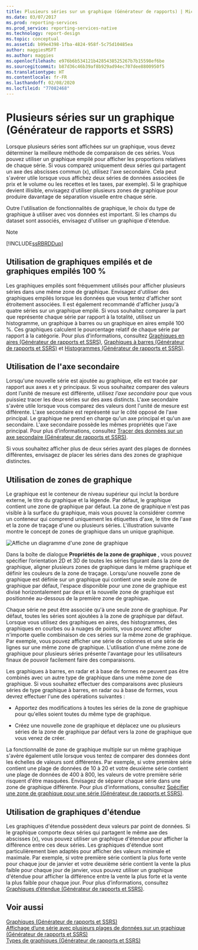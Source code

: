 ```yaml
---
title: Plusieurs séries sur un graphique (Générateur de rapports) | Microsoft Docs
ms.date: 03/07/2017
ms.prod: reporting-services
ms.prod_service: reporting-services-native
ms.technology: report-design
ms.topic: conceptual
ms.assetid: b99e4398-1fba-4824-958f-5c75d10485ea
author: maggiesMSFT
ms.author: maggies
ms.openlocfilehash: e976b6b534121b4285438525267b7b15598ef6be
ms.sourcegitcommit: b87d36c46b39af8b929ad94ec707dee8800950f5
ms.translationtype: HT
ms.contentlocale: fr-FR
ms.lasthandoff: 02/08/2020
ms.locfileid: "77082468"
---
```

# <a name="multiple-series-on-a-chart-report-builder-and-ssrs"></a>Plusieurs séries sur un graphique (Générateur de rapports et SSRS)
  Lorsque plusieurs séries sont affichées sur un graphique, vous devez déterminer la meilleure méthode de comparaison de ces séries. Vous pouvez utiliser un graphique empilé pour afficher les proportions relatives de chaque série. Si vous comparez uniquement deux séries qui partagent un axe des abscisses commun (x), utilisez l'axe secondaire. Cela peut s'avérer utile lorsque vous affichez deux séries de données associées (le prix et le volume ou les recettes et les taxes, par exemple). Si le graphique devient illisible, envisagez d'utiliser plusieurs zones de graphique pour produire davantage de séparation visuelle entre chaque série.  
  
 Outre l'utilisation de fonctionnalités de graphique, le choix du type de graphique à utiliser avec vos données est important. Si les champs du dataset sont associés, envisagez d'utiliser un graphique d'étendue.  
  
> [!NOTE]  
>  [!INCLUDE[ssRBRDDup](../../includes/ssrbrddup-md.md)]  
  
## <a name="using-stacked-and-100-stacked-charts"></a>Utilisation de graphiques empilés et de graphiques empilés 100 %  
 Les graphiques empilés sont fréquemment utilisés pour afficher plusieurs séries dans une même zone de graphique. Envisagez d'utiliser des graphiques empilés lorsque les données que vous tentez d'afficher sont étroitement associées. Il est également recommandé d'afficher jusqu'à quatre séries sur un graphique empilé. Si vous souhaitez comparer la part que représente chaque série par rapport à la totalité, utilisez un histogramme, un graphique à barres ou un graphique en aires empilé 100 %. Ces graphiques calculent le pourcentage relatif de chaque série par rapport à la catégorie. Pour plus d’informations, consultez [Graphiques en aires &#40;Générateur de rapports et SSRS&#41;](../../reporting-services/report-design/area-charts-report-builder-and-ssrs.md), [Graphiques à barres &#40;Générateur de rapports et SSRS&#41;](../../reporting-services/report-design/bar-charts-report-builder-and-ssrs.md) et [Histogrammes &#40;Générateur de rapports et SSRS&#41;](../../reporting-services/report-design/column-charts-report-builder-and-ssrs.md).  
  
## <a name="using-the-secondary-axis"></a>Utilisation de l'axe secondaire  
 Lorsqu'une nouvelle série est ajoutée au graphique, elle est tracée par rapport aux axes x et y principaux. Si vous souhaitez comparer des valeurs dont l’unité de mesure est différente, utilisez *l’axe secondaire* pour que vous puissiez tracer les deux séries sur des axes distincts. L'axe secondaire s'avère utile lorsque vous comparez des valeurs dont l'unité de mesure est différente. L'axe secondaire est représenté sur le côté opposé de l'axe principal. Le graphique ne prend en charge qu'un axe principal et qu'un axe secondaire. L'axe secondaire possède les mêmes propriétés que l'axe principal. Pour plus d’informations, consultez [Tracer des données sur un axe secondaire &#40;Générateur de rapports et SSRS&#41;](../../reporting-services/report-design/plot-data-on-a-secondary-axis-report-builder-and-ssrs.md).  
  
 Si vous souhaitez afficher plus de deux séries ayant des plages de données différentes, envisagez de placer les séries dans des zones de graphique distinctes.  
  
## <a name="using-chart-areas"></a>Utilisation de zones de graphique  
 Le graphique est le conteneur de niveau supérieur qui inclut la bordure externe, le titre du graphique et la légende. Par défaut, le graphique contient une zone de graphique par défaut. La zone de graphique n'est pas visible à la surface du graphique, mais vous pouvez la considérer comme un conteneur qui comprend uniquement les étiquettes d'axe, le titre de l'axe et la zone de traçage d'une ou plusieurs séries. L'illustration suivante montre le concept de zones de graphique dans un unique graphique.  
  
 ![Affiche un diagramme d'une zone de graphique](../../reporting-services/report-design/media/chartareasdiagram.gif "Affiche un diagramme d'une zone de graphique")  
  
 Dans la boîte de dialogue **Propriétés de la zone de graphique** , vous pouvez spécifier l’orientation 2D et 3D de toutes les séries figurant dans la zone de graphique, aligner plusieurs zones de graphique dans le même graphique et définir les couleurs de la zone de traçage. Lorsqu'une nouvelle zone de graphique est définie sur un graphique qui contient une seule zone de graphique par défaut, l'espace disponible pour une zone de graphique est divisé horizontalement par deux et la nouvelle zone de graphique est positionnée au-dessous de la première zone de graphique.  
  
 Chaque série ne peut être associée qu'à une seule zone de graphique. Par défaut, toutes les séries sont ajoutées à la zone de graphique par défaut. Lorsque vous utilisez des graphiques en aires, des histogrammes, des graphiques en courbes ou à nuages de points, vous pouvez afficher n'importe quelle combinaison de ces séries sur la même zone de graphique. Par exemple, vous pouvez afficher une série de colonnes et une série de lignes sur une même zone de graphique. L'utilisation d'une même zone de graphique pour plusieurs séries présente l'avantage pour les utilisateurs finaux de pouvoir facilement faire des comparaisons.  
  
 Les graphiques à barres, en radar et à base de formes ne peuvent pas être combinés avec un autre type de graphique dans une même zone de graphique. Si vous souhaitez effectuer des comparaisons avec plusieurs séries de type graphique à barres, en radar ou à base de formes, vous devrez effectuer l'une des opérations suivantes :  
  
-   Apportez des modifications à toutes les séries de la zone de graphique pour qu'elles soient toutes du même type de graphique.  
  
-   Créez une nouvelle zone de graphique et déplacez une ou plusieurs séries de la zone de graphique par défaut vers la zone de graphique que vous venez de créer.  
  
 La fonctionnalité de zone de graphique multiple sur un même graphique s'avère également utile lorsque vous tentez de comparer des données dont les échelles de valeurs sont différentes. Par exemple, si votre première série contient une plage de données de 10 à 20 et votre deuxième série contient une plage de données de 400 à 800, les valeurs de votre première série risquent d'être masquées. Envisagez de séparer chaque série dans une zone de graphique différente. Pour plus d’informations, consultez [Spécifier une zone de graphique pour une série &#40;Générateur de rapports et SSRS&#41;](../../reporting-services/report-design/specify-a-chart-area-for-a-series-report-builder-and-ssrs.md).  
  
## <a name="using-range-charts"></a>Utilisation de graphiques d'étendue  
 Les graphiques d'étendue possèdent deux valeurs par point de données. Si le graphique comporte deux séries qui partagent le même axe des abscisses (x), vous pouvez utiliser un graphique d'étendue pour afficher la différence entre ces deux séries. Les graphiques d'étendue sont particulièrement bien adaptés pour afficher des valeurs minimale et maximale. Par exemple, si votre première série contient la plus forte vente pour chaque jour de janvier et votre deuxième série contient la vente la plus faible pour chaque jour de janvier, vous pouvez utiliser un graphique d'étendue pour afficher la différence entre la vente la plus forte et la vente la plus faible pour chaque jour. Pour plus d’informations, consultez [Graphiques d’étendue &#40;Générateur de rapports et SSRS&#41;](../../reporting-services/report-design/range-charts-report-builder-and-ssrs.md).  
  
## <a name="see-also"></a>Voir aussi  
 [Graphiques &#40;Générateur de rapports et SSRS&#41;](../../reporting-services/report-design/charts-report-builder-and-ssrs.md)   
 [Affichage d’une série avec plusieurs plages de données sur un graphique &#40;Générateur de rapports et SSRS&#41;](../../reporting-services/report-design/displaying-a-series-with-multiple-data-ranges-on-a-chart.md)   
 [Types de graphiques &#40;Générateur de rapports et SSRS&#41;](../../reporting-services/report-design/chart-types-report-builder-and-ssrs.md)  
  
  
